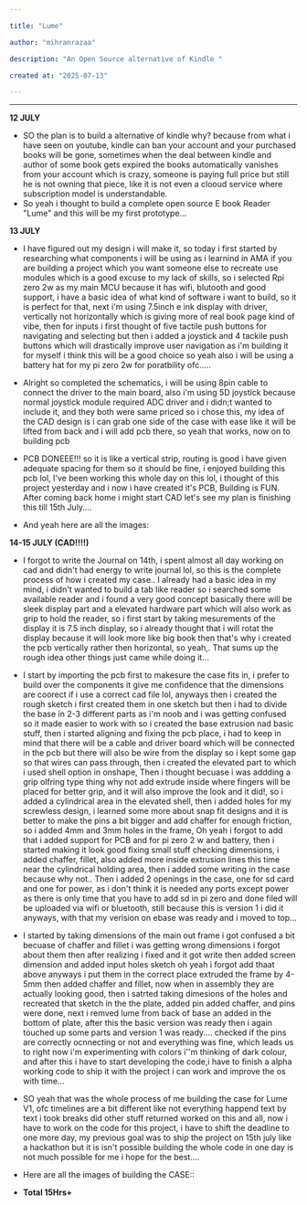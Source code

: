 ```yaml
---

title: "Lume"

author: "mihranrazaa"

description: "An Open Source alternative of Kindle "

created at: "2025-07-13"

---
```






----



**12 JULY**

- SO the plan is to build a alternative of kindle why? because from what i have seen on youtube, kindle can ban your account and your purchased books will be gone, sometimes when the deal between kindle and author of some book gets expired the books automatically vanishes from your account which is crazy, someone is paying full price but still he is not owning that piece, like it is not even a clooud service where subscription model is understandable.
- So yeah i thought to build a complete open source E book Reader "Lume" and this will be my first prototype...

**13 JULY**

- I have figured out my design i will make it, so today i first started by researching what components i will be using as i learnind in AMA if you are building a project which you want someone else to recreate use modules which is a good excuse to my lack of skills, so i selected Rpi zero 2w as my main MCU because it has wifi, blutooth and good support, i have a basic idea of what kind of software i want to build, so it is perfect for that, next i'm using 7.5inch e ink display with driver, vertically not horizontally which is giving more of real book page kind of vibe, then for inputs i first thought of five tactile push buttons for navigating and selecting but then i added a joystick and 4 tackile push buttons which will drastically improve user navigation as i'm building it for myself i think this will be a good choice so yeah also i will be using a battery hat for my pi zero 2w for poratbility ofc.....

- Alright so completed the schematics, i will be using 8pin cable to connect the driver to the main board, also i'm using 5D joystick because normal joystick module required ADC driver and i didn;t wanted to include it, and they both were same priced so i chose this, my idea of the CAD design is i can grab one side of the case with ease like it will be lifted from back and i will add pcb there, so yeah that works, now on to building pcb

- PCB DONEEE!!! so it is like a vertical strip, routing is good i have given adequate spacing for them so it should be fine, i enjoyed building this pcb lol, I've been working this whole day on this lol, i thought of this project yesterday and i now i have created it's PCB, Building is FUN. After coming back home i might start CAD let's see my plan is finishing this till 15th July....

- And yeah here are all the images: 

**14-15 JULY (CAD!!!!)**

- I forgot to write the Journal on 14th, i spent almost all day working on cad and didn't had energy to write journal lol, so this is the complete process of how i created my case.. I already had a basic idea in my mind, i didn't wanted to build a tab like reader so i searched some available reader and i found a very good concept basically there will be sleek display part and a elevated hardware part which will also work as grip to hold the reader, so i first start by taking mesurements of the display it is 7.5 inch display, so i already thought that i will rotat the display because it will look more like big book then that's why i created the pcb vertically rather then horizontal, so yeah,. That sums up the rough idea other things just came while doing it...

- I start by importing the pcb first to makesure the case fits in, i prefer to build over the components it give me confidence that the dimensions are coorect if i use a correct cad file lol, anyways then i created the rough sketch i first created them in one sketch but then i had to divide the base in 2-3 different parts as i'm noob and i was getting confused so it made easier to work with so i created the base extrusion nad basic stuff, then i started aligning and fixing the pcb place, i had to keep in mind that there will be a cable and driver board which will be connected in the pcb but there will also be wire from the display so i kept some gap so that wires can pass through, then i created the elevated part to which i used shell option in onshape, Then i thought becuase i was addding a grip olfring type thing why not add extrude inside where fingers will be placed for better grip, and it will also improve the look and it did!, so i added a cylindrical area in the elevated shell, then i added holes for my screwless design, i learned some more about snap fit designs and it is better to make the pins a bit bigger and add chaffer for enough friction, so i added 4mm and 3mm holes in the frame, Oh yeah i forgot to add that i added support for PCB and for pi zero 2 w and battery, then i started making it look good fixing small stuff checking dimensions, i added chaffer, fillet, also added more inside extrusion lines this time near the cylindrical holding area, then i added some writing in the case because why not.. Then i added 2 openings in the case, one for sd card and one for power, as i don't think it is needed any ports except power as there is only time that you have to add sd in pi zero and done filed will be uploaded via wifi or bluetooth, still because this is version 1 i did it anyways, with that my verision on ebase was ready and i moved to top...

- I started by taking dimensions of the main out frame i got confused a bit becuase of chaffer and fillet i was getting wrong dimensions i forgot about them then after realizing i fixed and it got write then added screen dimension and added input holes sketch oh yeah i forgot add thaat above anyways i put them in the correct place extruded the frame by 4-5mm then added chaffer and fillet, now when in assembly they are actually looking good, then i satrted taking dimesions of the holes and recreated that sketch in the the plate, added pin added chaffer, and pins were done, next i remved lume from back of base an added in the bottom of plate, after this the basic version was ready then i again touched up some parts and version 1 was ready.... checked if the pins are correctly ocnnecting or not and everything was fine, which leads us to right now i'm experimenting with colors i''m thinking of dark colour, and after this i have to start developing the code,i have to finish a alpha working code to ship it with the project i can work and improve the os with time...

- SO yeah that was the whole process of me building the case for Lume V1, ofc timelines are a bit different like not everything happend text by text i took breaks did other stuff returned worked on this and all, now i have to work on the code for this project, i have to shift the deadline to one more day, my previous goal was to ship the project on 15th july like a hackathon but it is isn't possible building the whole code in one day is not much possible for me i hope for the best....

- Here are all the images of building the CASE::

- **Total 15Hrs+**

  

